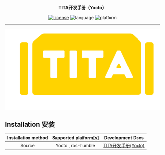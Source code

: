

<p align="center"><strong>TITA开发手册（Yocto）</strong></p>
<p align="center"><a href="https://github.com/DDTRobot/diablo_sdk_v2/blob/main/LICENSE"><img alt="License" src="https://img.shields.io/badge/License-Apache%202.0-orange"/></a>
<img alt="language" src="https://img.shields.io/badge/language-c++-red"/>
<img alt="platform" src="https://img.shields.io/badge/platform-linux-l"/>
</p>


---

![tita](./_static/tita.png)

## Installation 安装

| Installation method | Supported platform[s] |                       Development Docs                       |
| :-----------------: | :-------------------: | :----------------------------------------------------------: |
|       Source        |  Yocto , ros-humble   | [TITA开发手册(Yocto)](https://vulcan-robot-architecture-doc.readthedocs.io/zh-cn/latest/index.html) |



